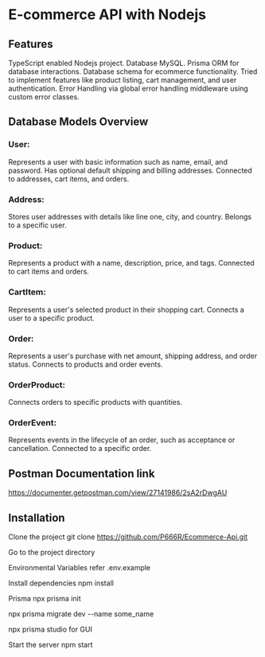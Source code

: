 # E-commerce API with Nodejs

## Features

TypeScript enabled Nodejs project.
Database MySQL.
Prisma ORM for database interactions.
Database schema for ecommerce functionality.
Tried to implement features like product listing, cart management, and user authentication.
Error Handling via global error handling middleware using custom error classes.

## Database Models Overview

### User:

Represents a user with basic information such as name, email, and password.
Has optional default shipping and billing addresses.
Connected to addresses, cart items, and orders.

### Address:

Stores user addresses with details like line one, city, and country.
Belongs to a specific user.

### Product:

Represents a product with a name, description, price, and tags.
Connected to cart items and orders.

### CartItem:

Represents a user's selected product in their shopping cart.
Connects a user to a specific product.

### Order:

Represents a user's purchase with net amount, shipping address, and order status.
Connects to products and order events.

### OrderProduct:

Connects orders to specific products with quantities.

### OrderEvent:

Represents events in the lifecycle of an order, such as acceptance or cancellation.
Connected to a specific order.

## Postman Documentation link

https://documenter.getpostman.com/view/27141986/2sA2rDwgAU

## Installation

Clone the project
git clone https://github.com/P666R/Ecommerce-Api.git

Go to the project directory

Environmental Variables refer .env.example

Install dependencies
npm install

Prisma
npx prisma init

npx prisma migrate dev --name some_name

npx prisma studio for GUI

Start the server
npm start
